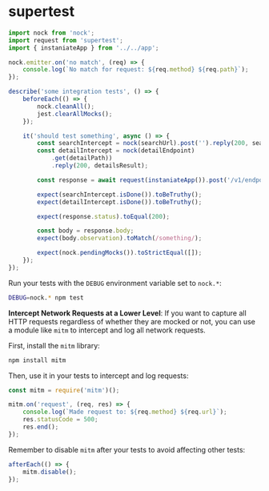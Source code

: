 # supertest

```ts
import nock from 'nock';
import request from 'supertest';
import { instaniateApp } from '../../app';

nock.emitter.on('no match', (req) => {
    console.log(`No match for request: ${req.method} ${req.path}`);
});

describe('some integration tests', () => {
    beforeEach(() => {
        nock.cleanAll();
        jest.clearAllMocks();
    });

    it('should test something', async () => {
        const searchIntercept = nock(searchUrl).post('').reply(200, searchResult);
        const detailIntercept = nock(detailEndpoint)
            .get(detailPath))
            .reply(200, detailsResult);

        const response = await request(instaniateApp()).post('/v1/endpoint').send(requestBody);

        expect(searchIntercept.isDone()).toBeTruthy();
        expect(detailIntercept.isDone()).toBeTruthy();

        expect(response.status).toEqual(200);

        const body = response.body;
        expect(body.observation).toMatch(/something/);

        expect(nock.pendingMocks()).toStrictEqual([]);
    });
});
```

Run your tests with the `DEBUG` environment variable set to `nock.*`:

```bash
DEBUG=nock.* npm test
```

**Intercept Network Requests at a Lower Level**: If you want to capture all HTTP requests regardless of whether they are mocked or not, you can use a module like `mitm` to intercept and log all network requests.

First, install the `mitm` library:

```bash
npm install mitm
```

Then, use it in your tests to intercept and log requests:

```javascript
const mitm = require('mitm')();

mitm.on('request', (req, res) => {
    console.log(`Made request to: ${req.method} ${req.url}`);
    res.statusCode = 500;
    res.end();
});
```

Remember to disable `mitm` after your tests to avoid affecting other tests:

```javascript
afterEach(() => {
    mitm.disable();
});
```
